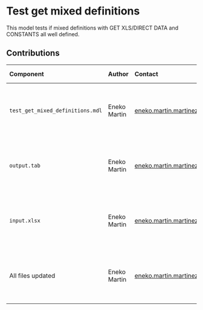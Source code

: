 Test get mixed definitions
==========================

This model tests if mixed definitions with GET XLS/DIRECT DATA and CONSTANTS all well defined.


Contributions
-------------

| Component                        | Author       | Contact                         | Date     | Software Version                                     |
|:-------------------------------- |:------------ |:------------------------------- |:-------- |:---------------------------------------------------- |
| `test_get_mixed_definitions.mdl` | Eneko Martin | eneko.martin.martinez@gmail.com | 01/21/20 | Vensim DSS for Windows 7.3.4 single precision (x32)  |
| `output.tab`                     | Eneko Martin | eneko.martin.martinez@gmail.com | 01/21/20 | Vensim DSS for Windows 7.3.4 single precision (x32)  |
| `input.xlsx`                     | Eneko Martin | eneko.martin.martinez@gmail.com | 01/21/20 | Vensim DSS for Windows 7.3.4 single precision (x32)  |
| All files updated                 | Eneko Martin | eneko.martin.martinez@gmail.com | 03/24/22 | Vensim DSS for Windows 7.3.4 double precision (x32)  |
